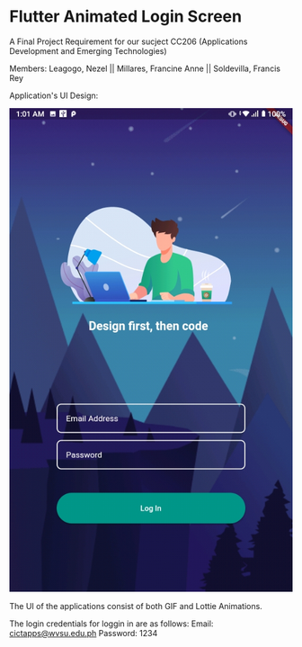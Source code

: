 # Flutter Animated Login Screen
A Final Project Requirement for our sucject CC206 (Applications Development and Emerging Technologies)

Members:
Leagogo, Nezel || Millares, Francine Anne || Soldevilla, Francis Rey

Application's UI Design:

![Alt text](https://github.com/ILoveRedEd55/flutter_final_loginscreen/blob/main/assets/Screen.jpeg)

The UI of the applications consist of both GIF and Lottie Animations. 

The login credentials for loggin in are as follows:
Email: cictapps@wvsu.edu.ph
Password: 1234
